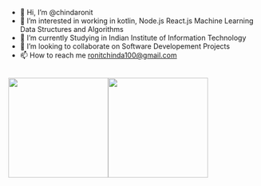 - 👋 Hi, I’m @chindaronit
- 👀 I’m interested in working in kotlin, Node.js React.js Machine Learning Data Structures and Algorithms  
- 🌱 I’m currently Studying in Indian Institute of Information Technology
- 💞️ I’m looking to collaborate on Software Developement Projects
- 📫 How to reach me ronitchinda100@gmail.com
</br>
<img height=200 align="center" src="https://github-readme-stats.vercel.app/api?username=chindaronit&theme=gruvbox" /><img height=200 align="center" src="https://github-readme-stats.vercel.app/api/top-langs?username=chindaronit&layout=compact&langs_count=8&card_width=300&theme=gruvbox" />
</br>
  
<!---[![@anant357's Holopin board](https://holopin.me/anant357)](https://holopin.io/@anant357)
anant-357/anant-357 is a ✨ special ✨ repository because its `README.md` (this file) appears on your GitHub profile.
You can click the Preview link to take a look at your changes.
--->
